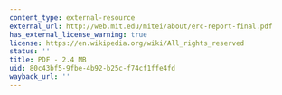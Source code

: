 ```yaml
---
content_type: external-resource
external_url: http://web.mit.edu/mitei/about/erc-report-final.pdf
has_external_license_warning: true
license: https://en.wikipedia.org/wiki/All_rights_reserved
status: ''
title: PDF - 2.4 MB
uid: 80c43bf5-9fbe-4b92-b25c-f74cf1ffe4fd
wayback_url: ''
---
```

